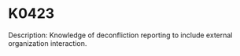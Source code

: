 # K0423
Description: Knowledge of deconfliction reporting to include external organization interaction.
